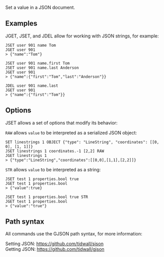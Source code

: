 <!--
layout:  index.html
title:   JSET - Tile38
class:   command
command: jset
-->

Set a value in a JSON document.

## Examples

JGET, JSET, and JDEL allow for working with JSON strings, for example:

```tile38
JSET user 901 name Tom
JGET user 901
> {"name":"Tom"}

JSET user 901 name.first Tom
JSET user 901 name.last Anderson
JGET user 901
> {"name":{"first":"Tom","last":"Anderson"}}

JDEL user 901 name.last
JGET user 901
> {"name":{"first":"Tom"}}
```

## Options

JSET allows a set of options that modify its behavior:

`RAW` allows `value` to be interpreted as a serialized JSON object:

```tile38
SET linestrings 1 OBJECT {"type": "LineString", "coordinates": [[0, 0], [1, 1]]}
JSET linestrings 1 coordinates.-1 [2,2] RAW
JGET linestrings 1
> {"type":"LineString","coordinates":[[0,0],[1,1],[2,2]]}
```

`STR` allows `value` to be interpreted as a string:
```tile38
JSET test 1 properties.bool true
JGET test 1 properties.bool
> {"value":true}

JSET test 1 properties.bool true STR
JGET test 1 properties.bool
> {"value":"true"}
```

## Path syntax

All commands use the GJSON path syntax, for more information:

Setting JSON: https://github.com/tidwall/sjson  
Getting JSON: https://github.com/tidwall/gjson

